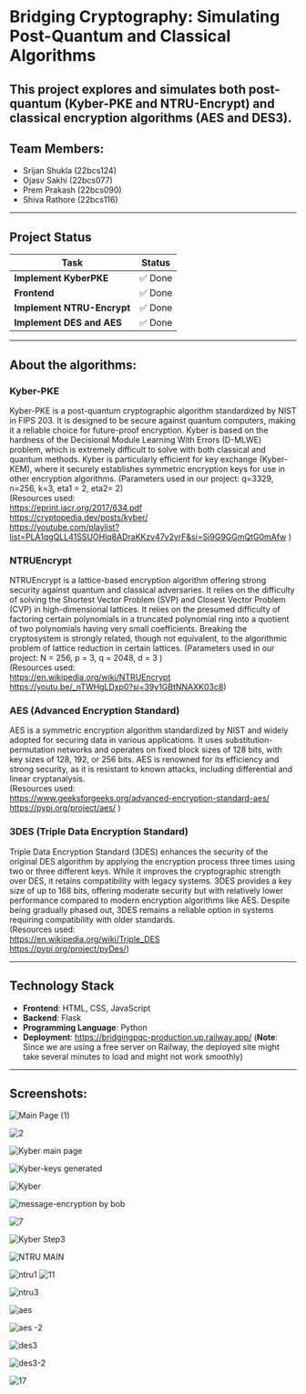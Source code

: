 # **Bridging Cryptography: Simulating Post-Quantum and Classical Algorithms**

This project explores and simulates both **post-quantum (Kyber-PKE and NTRU-Encrypt)** and **classical encryption algorithms (AES and DES3)**.
---

## Team Members:

- Srijan Shukla (22bcs124)
- Ojasv Sakhi (22bcs077)
- Prem Prakash (22bcs090)
- Shiva Rathore (22bcs116)
---
## **Project Status**
| Task                            | Status |
|---------------------------------|--------|
| **Implement KyberPKE**          | ✅ Done |
| **Frontend**                    | ✅ Done |
| **Implement NTRU-Encrypt**      | ✅ Done |
| **Implement DES and AES**       | ✅ Done |
---
## About the algorithms: 
### Kyber-PKE  
Kyber-PKE is a post-quantum cryptographic algorithm standardized by NIST in FIPS 203. It is designed to be secure against quantum computers, making it a reliable choice for future-proof encryption. Kyber is based on the hardness of the Decisional Module Learning With Errors (D-MLWE) problem, which is extremely difficult to solve with both classical and quantum methods. Kyber is particularly efficient for key exchange (Kyber-KEM), where it securely establishes symmetric encryption keys for use in other encryption algorithms. 
(Parameters used in our project: q=3329, n=256, k=3, eta1 = 2, eta2= 2)       
(Resources used:      
https://eprint.iacr.org/2017/634.pdf     
https://cryptopedia.dev/posts/kyber/     
https://youtube.com/playlist?list=PLA1qgQLL41SSUOHlq8ADraKKzv47v2yrF&si=Sj9G9GGmQtG0mAfw )

### NTRUEncrypt  
NTRUEncrypt is a lattice-based encryption algorithm offering strong security against quantum and classical adversaries. It relies on the difficulty of solving the Shortest Vector Problem (SVP) and Closest Vector Problem (CVP) in high-dimensional lattices. It relies on the presumed difficulty of factoring certain polynomials in a truncated polynomial ring into a quotient of two polynomials having very small coefficients. Breaking the cryptosystem is strongly related, though not equivalent, to the algorithmic problem of lattice reduction in certain lattices. 
(Parameters used in our project: N = 256, p = 3,  q = 2048,  d = 3 )       
(Resources used:          
https://en.wikipedia.org/wiki/NTRUEncrypt    
https://youtu.be/_nTWHgLDxp0?si=39y1GBtNNAXK03c8)

### AES (Advanced Encryption Standard)  
AES is a symmetric encryption algorithm standardized by NIST and widely adopted for securing data in various applications. It uses substitution-permutation networks and operates on fixed block sizes of 128 bits, with key sizes of 128, 192, or 256 bits. AES is renowned for its efficiency and strong security, as it is resistant to known attacks, including differential and linear cryptanalysis.              
  (Resources used:        
https://www.geeksforgeeks.org/advanced-encryption-standard-aes/        
https://pypi.org/project/aes/ )

### 3DES (Triple Data Encryption Standard) 
Triple Data Encryption Standard (3DES) enhances the security of the original DES algorithm by applying the encryption process three times using two or three different keys. While it improves the cryptographic strength over DES, it retains compatibility with legacy systems. 3DES provides a key size of up to 168 bits, offering moderate security but with relatively lower performance compared to modern encryption algorithms like AES. Despite being gradually phased out, 3DES remains a reliable option in systems requiring compatibility with older standards.       
(Resources used:    
https://en.wikipedia.org/wiki/Triple_DES    
https://pypi.org/project/pyDes/)

 

---

## **Technology Stack**
- **Frontend**: HTML, CSS, JavaScript 
- **Backend**: Flask
- **Programming Language**: Python
- **Deployment**: https://bridgingpqc-production.up.railway.app/ (**Note**: Since we are using a free server on Railway, the deployed site might take several minutes to load and might not work smoothly) 

--- 

## Screenshots:
![Main Page (1)](https://github.com/user-attachments/assets/51ceda4c-215a-495d-a238-ac4d9d0af2c8)



![2](https://github.com/user-attachments/assets/565145a9-ed3c-49fc-853c-45698ceef2b3)




![Kyber main page](https://github.com/user-attachments/assets/102dd455-b441-4387-bfe6-04de7558d103)



![Kyber-keys generated](https://github.com/user-attachments/assets/20a7f5e3-c729-48fe-9b76-0ebcd2bf28b7)

![Kyber](https://github.com/user-attachments/assets/33febe90-d5ef-49c9-b84c-2cfe0c9ffd64)



![message-encryption by bob](https://github.com/user-attachments/assets/392109a4-a815-43ad-98da-02eb2be189f8)


![7](https://github.com/user-attachments/assets/65d3b6cc-1fc6-4e32-979b-d3a13b1c93e7)


![Kyber Step3](https://github.com/user-attachments/assets/bf674cab-ce8d-4fbb-9a46-6c01632f19fe)

![NTRU MAIN](https://github.com/user-attachments/assets/58292f0a-5dc4-4a95-870b-53add6bc0067)




![ntru1](https://github.com/user-attachments/assets/2aac29a2-302e-41d0-96f1-31a4bc7a1a57)
![11](https://github.com/user-attachments/assets/cb020b60-4583-4853-b223-5b3278c0fa0e)






![ntru3](https://github.com/user-attachments/assets/5c11defb-26ab-4706-952d-157cf657638b)


![aes](https://github.com/user-attachments/assets/6e39ee42-9c6a-44fe-848c-07e371fa86e9)


![aes -2](https://github.com/user-attachments/assets/a3af2daf-12ce-4b3b-b94a-dd2f3b089e8f)


![des3](https://github.com/user-attachments/assets/12ad255c-582e-416b-b69d-510d1342b3f2)




![des3-2](https://github.com/user-attachments/assets/e265c3a5-f559-4fca-8793-b560a4f10cdf)


![17](https://github.com/user-attachments/assets/fa992337-b9c7-429c-95ce-b22aa854a770)
























